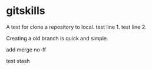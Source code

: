 # gitskills
A test for clone a repository to local.
test line 1.
test line 2.

Creating a old branch is quick and simple.

add merge no-ff

test stash
